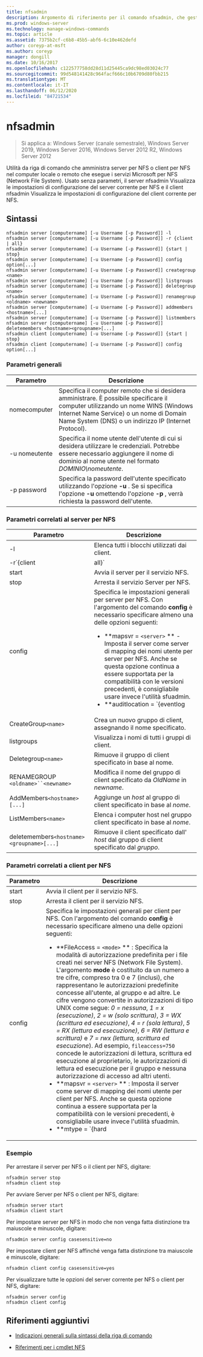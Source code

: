 ```yaml
---
title: nfsadmin
description: Argomento di riferimento per il comando nfsadmin, che gestisce sia server per NFS che client per NFS.
ms.prod: windows-server
ms.technology: manage-windows-commands
ms.topic: article
ms.assetid: 7375b2cf-c6b8-45b5-abf6-6c10e462defd
author: coreyp-at-msft
ms.author: coreyp
manager: dongill
ms.date: 10/16/2017
ms.openlocfilehash: c122577758dd28d11d25445ca9dc98ed03024c77
ms.sourcegitcommit: 99d548141428c964facf666c10b6709d80fbb215
ms.translationtype: MT
ms.contentlocale: it-IT
ms.lasthandoff: 06/12/2020
ms.locfileid: "84721534"
---
```

# <a name="nfsadmin"></a>nfsadmin

> Si applica a: Windows Server (canale semestrale), Windows Server 2019, Windows Server 2016, Windows Server 2012 R2, Windows Server 2012

Utilità da riga di comando che amministra server per NFS o client per NFS nel computer locale o remoto che esegue i servizi Microsoft per NFS (Network File System). Usato senza parametri, il server nfsadmin Visualizza le impostazioni di configurazione del server corrente per NFS e il client nfsadmin Visualizza le impostazioni di configurazione del client corrente per NFS.

## <a name="syntax"></a>Sintassi

```
nfsadmin server [computername] [-u Username [-p Password]] -l
nfsadmin server [computername] [-u Username [-p Password]] -r {client | all}
nfsadmin server [computername] [-u Username [-p Password]] {start | stop}
nfsadmin server [computername] [-u Username [-p Password]] config option[...]
nfsadmin server [computername] [-u Username [-p Password]] creategroup <name>
nfsadmin server [computername] [-u Username [-p Password]] listgroups
nfsadmin server [computername] [-u Username [-p Password]] deletegroup <name>
nfsadmin server [computername] [-u Username [-p Password]] renamegroup <oldname> <newname>
nfsadmin server [computername] [-u Username [-p Password]] addmembers <hostname>[...]
nfsadmin server [computername] [-u Username [-p Password]] listmembers
nfsadmin server [computername] [-u Username [-p Password]] deletemembers <hostname><groupname>[...]
nfsadmin client [computername] [-u Username [-p Password]] {start | stop}
nfsadmin client [computername] [-u Username [-p Password]] config option[...]
```

### <a name="general-parameters"></a>Parametri generali

| Parametro | Descrizione |
| --------- | ----------- |
| nomecomputer | Specifica il computer remoto che si desidera amministrare. È possibile specificare il computer utilizzando un nome WINS (Windows Internet Name Service) o un nome di Domain Name System (DNS) o un indirizzo IP (Internet Protocol). |
| -u nomeutente | Specifica il nome utente dell'utente di cui si desidera utilizzare le credenziali. Potrebbe essere necessario aggiungere il nome di dominio al nome utente nel formato *DOMINIO\nomeutente*. |
| -p password | Specifica la password dell'utente specificato utilizzando l'opzione **-u** . Se si specifica l'opzione **-u** omettendo l'opzione **-p** , verrà richiesta la password dell'utente. |

### <a name="server-for-nfs-related-parameters"></a>Parametri correlati al server per NFS

| Parametro | Descrizione |
| --------- | ----------- |
| -l | Elenca tutti i blocchi utilizzati dai client. |
| -r`{client|all}` | Rilascia i blocchi mantenuti da un client o, se viene specificato all, da tutti i client. |
| start | Avvia il server per il servizio NFS. |
| stop | Arresta il servizio Server per NFS. |
| config | Specifica le impostazioni generali per server per NFS. Con l'argomento del comando **config** è necessario specificare almeno una delle opzioni seguenti:<ul><li>**mapsvr = `<server>` ** -Imposta il server come server di mapping dei nomi utente per server per NFS. Anche se questa opzione continua a essere supportata per la compatibilità con le versioni precedenti, è consigliabile usare invece l'utilità sfuadmin.</li><li>**auditlocation = `{eventlog|file|both|none}` ** : Specifica se gli eventi verranno controllati e verranno registrati gli eventi. È necessario uno degli argomenti seguenti:<ul><li>**EventLog** : specifica che gli eventi controllati verranno registrati solo nel registro applicazioni Visualizzatore eventi.</li><li>**file** : specifica che gli eventi controllati verranno registrati solo nel file specificato da `config fname` .</li><li>**both** : specifica che gli eventi controllati verranno registrati nel registro applicazioni di Visualizzatore eventi e nel file specificato da `config fname` .</li><li>**None** : specifica che gli eventi non vengono controllati.</li></ul><li>**fname = `<file>` ** : Imposta il file specificato da file come file di controllo. Il valore predefinito è **%SFUDIR%\log \\ NfsSvr. log**.</li><li>**fsize = `<size>` ** -Imposta Size come dimensione massima in megabyte del file di controllo. La dimensione massima predefinita è **7 MB**.</li><li>**`audit=[+|-]mount [+|-]read [+|-]write [+|-]create [+|-]delete [+|-]locking [+|-]all`**: Specifica gli eventi da registrare. Per avviare la registrazione di un evento, digitare un segno più ( **+** ) prima del nome dell'evento. per arrestare la registrazione di un evento, digitare un segno meno ( **-** ) prima del nome dell'evento. Se il segno viene omesso, **+** viene utilizzato il segno. Non usare **tutti** con altri nomi di evento.</li><li>**lockperiod = `<seconds>` ** -Specifica il numero di secondi di attesa da parte di server per NFS per recuperare i blocchi dopo che una connessione al server per NFS è stata persa e quindi ristabilita o dopo il riavvio del servizio Server per NFS.</li><li>**portmapprotocol = `{TCP|UDP|TCP+UDP}` ** : Specifica i protocolli di trasporto supportati da portmap. L'impostazione predefinita è **TCP + UDP**.</li><li>**mountprotocol = `{TCP|UDP|TCP+UDP}` ** : Specifica i protocolli di trasporto supportati dal montaggio. L'impostazione predefinita è **TCP + UDP**.</li><li>**nfsprotocol = `{TCP|UDP|TCP+UDP}` ** : Specifica i protocolli di trasporto supportati da NFS (Network File System). L'impostazione predefinita è **TCP + UDP**</li><li>**nlmprotocol = `{TCP|UDP|TCP+UDP}` ** : Specifica il protocollo di trasporto supportato da Gestione blocchi di rete (NLM). L'impostazione predefinita è **TCP + UDP**.</li><li>**nsmprotocol = `{TCP|UDP|TCP+UDP}` ** : Specifica quale protocollo di trasporto supporta il gestore dello stato di rete (NSM). L'impostazione predefinita è **TCP + UDP**.</li><li>**enableV3 = `{yes|no}` ** : Specifica se saranno supportati i protocolli NFS versione 3. L'impostazione predefinita è **Sì**.</li><li>**renewauth = `{yes|no}` ** : Specifica se le connessioni client dovranno essere riautenticate dopo il periodo specificato da config renewauthinterval. L'impostazione predefinita è **No**.</li><li>**renewauthinterval = `<seconds>` ** : Specifica il numero di secondi che devono trascorrere prima che venga forzata la riautenticazione di un client se `config renewauth` è impostato su **Sì**. Il valore predefinito è **600 secondi**.</li><li>**dircache = `<size>` ** : Specifica le dimensioni in kilobyte della cache di directory. Il numero specificato come dimensione deve essere un multiplo di 4 compreso tra 4 e 128. La dimensione predefinita della cache della directory è **128 KB**.</li><li>**translationfile = `<file>` ** : Specifica un file contenente le informazioni di mapping per la sostituzione di caratteri nei nomi dei file quando vengono spostati da file System basati su Windows in UNIX. Se il file non è specificato, la conversione di caratteri del nome file è disabilitata. Se il valore di **translationfile** viene modificato, è necessario riavviare il server per rendere effettive le modifiche.</li><li>**dotfileshidden = `{yes|no}` ** : Specifica se i file con nomi che iniziano con un punto (.) sono contrassegnati come nascosti nel file system di Windows e, di conseguenza, nascosti ai client NFS. L'impostazione predefinita è **No**.</li><li>**casesensitivelookups = `{yes|no}` ** : Specifica se le ricerche nelle directory fanno distinzione tra maiuscole e minuscole (richiede la corrispondenza esatta del case di caratteri).<p>È inoltre necessario disabilitare la distinzione tra maiuscole e minuscole del kernel di Windows per supportare i nomi di file con distinzione tra maiuscole Per supportare la distinzione tra maiuscole e minuscole, modificare il valore **DWORD** della chiave del registro di sistema, `HKLM\SYSTEM\CurrentControlSet\Control\Session Manager\kernel` , in **0**.</li><li>**ntfscase = `{lower|upper|preserve}` ** : Specifica se la maiuscola/minuscola dei caratteri nei nomi dei file nella file system NTFS verrà restituita in lettere minuscole, maiuscole o nel formato archiviato nella directory. L'impostazione predefinita è **Preserve**. Questa impostazione non può essere modificata se **casesensitivelookups** è impostata su **Sì**.</li></ul> |
| CreateGroup`<name>` | Crea un nuovo gruppo di client, assegnando il nome specificato. |
| listgroups | Visualizza i nomi di tutti i gruppi di client. |
| Deletegroup`<name>` | Rimuove il gruppo di client specificato in base al nome. |
| RENAMEGROUP `<oldname>``<newname>` | Modifica il nome del gruppo di client specificato da *OldName* in *newname*. |
| AddMembers`<hostname>[...]` | Aggiunge un *host* al gruppo di client specificato in base al *nome*. |
| ListMembers`<name>` | Elenca i computer host nel gruppo client specificato in base al *nome*. |
| deletemembers`<hostname><groupname>[...]` | Rimuove il client specificato dall' *host* dal gruppo di client specificato dal *gruppo*. |

### <a name="client-for-nfs-related-parameters"></a>Parametri correlati a client per NFS

| Parametro | Descrizione |
| --------- | ----------- |
| start | Avvia il client per il servizio NFS. |
| stop | Arresta il client per il servizio NFS. |
| config | Specifica le impostazioni generali per client per NFS. Con l'argomento del comando **config** è necessario specificare almeno una delle opzioni seguenti:<ul><li>**FileAccess = `<mode>` ** : Specifica la modalità di autorizzazione predefinita per i file creati nei server NFS (Network File System). L'argomento **mode** è costituito da un numero a tre cifre, compreso tra 0 e 7 (inclusi), che rappresentano le autorizzazioni predefinite concesse all'utente, al gruppo e ad altre. Le cifre vengono convertite in autorizzazioni di tipo UNIX come segue: *0 = nessuna*, *1 = x (esecuzione)*, *2 = w (solo scrittura)*, *3 = WX (scrittura ed esecuzione)*, *4 = r (sola lettura)*, *5 = RX (lettura ed esecuzione)*, *6 = RW (lettura e scrittura)* e *7 = rwx (lettura, scrittura ed esecuzione*). Ad esempio, `fileaccess=750` concede le autorizzazioni di lettura, scrittura ed esecuzione al proprietario, le autorizzazioni di lettura ed esecuzione per il gruppo e nessuna autorizzazione di accesso ad altri utenti.</li><li>**mapsvr = `<server>` ** : Imposta il server come server di mapping dei nomi utente per client per NFS. Anche se questa opzione continua a essere supportata per la compatibilità con le versioni precedenti, è consigliabile usare invece l'utilità sfuadmin.</li><li>**mtype = `{hard|soft}` ** -Specifica il tipo di montaggio predefinito. Per un hard mount, il client per NFS continua a ritentare una RPC non riuscita fino a quando non ha esito positivo. Per un montaggio soft, client per NFS restituisce un errore all'applicazione chiamante dopo aver ritentato la chiamata il numero di volte specificato dall'opzione di ripetizione dei tentativi.</li><li>**nuovo tentativo `<number>` =** : Specifica il numero di tentativi di connessione per un montaggio soft. Questo valore deve essere compreso tra 1 e 10, inclusi. L'impostazione predefinita è **1**.</li><li>**timeout = `<seconds>` ** -Specifica il numero di secondi di attesa di una connessione (chiamata di procedura remota). Questo valore deve essere *0,8*, *0,9*o un numero intero compreso tra *1 e 60*inclusi. Il valore predefinito è **0,8**.</li><li>**protocollo = `{TCP|UDP|TCP+UDP}` ** : Specifica i protocolli di trasporto supportati dal client. L'impostazione predefinita è **TCP + UDP**.</li><li>**rsize. = `<size>` ** : Specifica la dimensione, espressa in kilobyte, del buffer di lettura. Questo valore può essere *0,5, 1, 2, 4, 8, 16* o *32*. Il valore predefinito è **32**.</li><li>**wsize = `<size>` ** : Specifica la dimensione, espressa in kilobyte, del buffer di scrittura. Questo valore può essere *0,5, 1, 2, 4, 8, 16* o *32*. Il valore predefinito è **32**.</li><li>**Perf = default** : Ripristina le impostazioni delle prestazioni seguenti in valori predefiniti, *mtype*, *retry*, *timeout*, *rsize.* o *wsize*. |

### <a name="examples"></a>Esempio

Per arrestare il server per NFS o il client per NFS, digitare:

```
nfsadmin server stop
nfsadmin client stop
```

Per avviare Server per NFS o client per NFS, digitare:

```
nfsadmin server start
nfsadmin client start
```

Per impostare server per NFS in modo che non venga fatta distinzione tra maiuscole e minuscole, digitare:

```
nfsadmin server config casesensitive=no
```

Per impostare client per NFS affinché venga fatta distinzione tra maiuscole e minuscole, digitare:

```
nfsadmin client config casesensitive=yes
```

Per visualizzare tutte le opzioni del server corrente per NFS o client per NFS, digitare:

```
nfsadmin server config
nfsadmin client config
```

## <a name="additional-references"></a>Riferimenti aggiuntivi

- [Indicazioni generali sulla sintassi della riga di comando](command-line-syntax-key.md)

- [Riferimenti per i cmdlet NFS](https://docs.microsoft.com/powershell/module/nfs)
